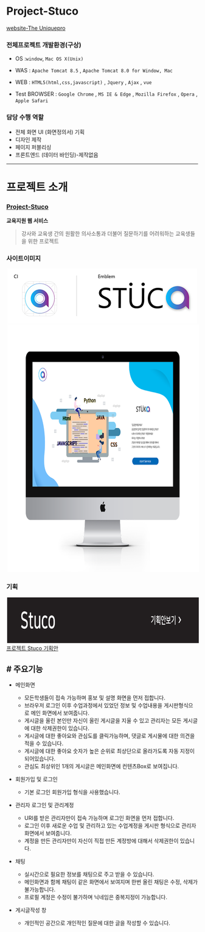 # Project-Stuco
[website-The Uniquepro](http://uniquepro.pe.kr/)

### 전체프로젝트 개발환경(구상)

- OS  :`window`, `Mac OS X(Unix)`

- WAS : `Apache Tomcat 8.5` , `Apache Tomcat 8.0 for Window, Mac`

- WEB : `HTML5(html,css,javascript)` , `Jquery` , `Ajax` , `vue`

- Test BROWSER : `Google Chrome` , `MS IE & Edge` , `Mozilla Firefox` , `Opera` , `Apple Safari`

### 담당 수행 역할
- 전체 화면 UI (화면정의서) 기획
- 디자인 제작
- 페이지 퍼블리싱
- 프론트엔드 (데이터 바인딩)-제작없음

****

# 프로젝트 소개

###  [Project-Stuco](https://github.com/wnstkdyu/afterHackDay2018)
   **교육지원 웹 서비스**
 >강사와 교육생 간의 원활한 의사소통과 더불어 질문하기를
 어려워하는 교육생들을 위한 프로젝트


### 사이트이미지

<img src="/logo_marketing_image.PNG" width="500" height="144" hspace="2">
<img src="/imac_목업이미지2.png" width="800" height="650" hspace="2">

### 기획

[<img src="UI-Struct-img.png" width="900" height="120" hspace="2">](/화면정의서_인쇄2.pdf)
[프로젝트 Stuco 기획안](/화면정의서_인쇄2.pdf)

## # 주요기능

* 메인화면
  - 모든학생들이 접속 가능하며 홍보 및 설명 화면을 먼저 접합니다.
  - 브라우저 로그인 이후 수업과정에서 있었던 정보 및 수업내용을 게시판형식으로 메인 화면에서 보여줍니다.
  - 게시글을 올린 본인만 자신이 올린 게시글을 지울 수 있고 관리자는 모든 게시글에 대한 삭제권한이 있습니다.
  - 게시글에 대한 좋아요와 관심도를 클릭가능하며, 댓글로 게시물에 대한 의견을 적을 수 있습니다.
  - 게시글에 대한 좋아요 숫자가 높은 순위로 최상단으로 올라가도록 자동 지정이 되어있습니다.
  - 관심도 최상위인 1개의 게시글은 메인화면에 컨텐츠Box로 보여집니다.
  
* 회원가입 및 로그인
  - 기본 로그인 회원가입 형식을 사용했습니다.

* 관리자 로그인 및 관리계정
  - URI를 받은 관리자만이 접속 가능하며 로그인 화면을 먼저 접합니다.
  - 로그인 이후 새로운 수업 및 관리하고 있는 수업계정을 게시판 형식으로 관리자화면에서 보여줍니다.
  - 계정을 만든 관리자만이 자신이 직접 만든 계정방에 대해서 삭제권한이 있습니다.
  
* 채팅
  - 실시간으로 필요한 정보를 채팅으로 주고 받을 수 있습니다.
  - 메인화면과 함께 채팅이 같은 화면에서 보여지며 한번 올린 채팅은 수정, 삭제가 불가능합니다.
  - 프로필 계정은 수정이 불가하며 닉네임은 중복지정이 가능합니다.
  
* 게시글작성 창
  - 개인적인 공간으로 개인적인 질문에 대한 글을 작성할 수 있습니다.

